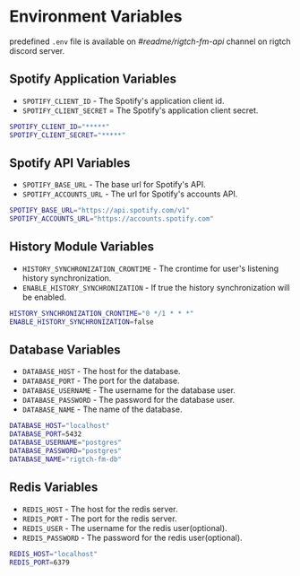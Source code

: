 # Environment Variables

predefined `.env` file is available on
_#readme/rigtch-fm-api_ channel on rigtch discord server.

## Spotify Application Variables

- `SPOTIFY_CLIENT_ID` - The Spotify's application client id.
- `SPOTIFY_CLIENT_SECRET` = The Spotify's application client secret.

```bash
SPOTIFY_CLIENT_ID="*****"
SPOTIFY_CLIENT_SECRET="*****"
```

## Spotify API Variables

- `SPOTIFY_BASE_URL` - The base url for Spotify's API.
- `SPOTIFY_ACCOUNTS_URL` - The url for Spotify's accounts API.

```bash
SPOTIFY_BASE_URL="https://api.spotify.com/v1"
SPOTIFY_ACCOUNTS_URL="https://accounts.spotify.com"
```

## History Module Variables

- `HISTORY_SYNCHRONIZATION_CRONTIME` - The crontime for user's listening history
  synchronization.
- `ENABLE_HISTORY_SYNCHRONIZATION` - If true the history synchronization will
  be enabled.

```bash
HISTORY_SYNCHRONIZATION_CRONTIME="0 */1 * * *"
ENABLE_HISTORY_SYNCHRONIZATION=false
```

## Database Variables

- `DATABASE_HOST` - The host for the database.
- `DATABASE_PORT` - The port for the database.
- `DATABASE_USERNAME` - The username for the database user.
- `DATABASE_PASSWORD` - The password for the database user.
- `DATABASE_NAME` - The name of the database.

```bash
DATABASE_HOST="localhost"
DATABASE_PORT=5432
DATABASE_USERNAME="postgres"
DATABASE_PASSWORD="postgres"
DATABASE_NAME="rigtch-fm-db"
```

## Redis Variables

- `REDIS_HOST` - The host for the redis server.
- `REDIS_PORT` - The port for the redis server.
- `REDIS_USER` - The username for the redis user(optional).
- `REDIS_PASSWORD` - The password for the redis user(optional).

```bash
REDIS_HOST="localhost"
REDIS_PORT=6379
```
